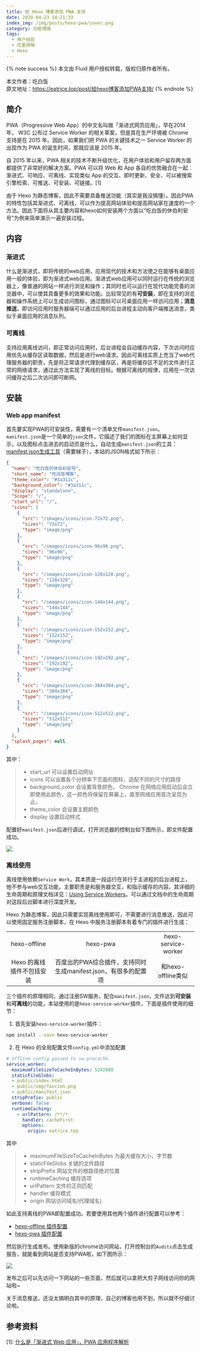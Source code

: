 ```yaml
---
title: 给 Hexo 博客添加 PWA 支持
date: 2020-04-23 14:21:33
index_img: /img/posts/hexo-pwa/cover.png
category: 功能增强
tags:
  - 用户经验
  - 花里胡哨
  - Hexo
---
```


{% note success %}
本文由 Fluid 用户授权转载，版权归原作者所有。

本文作者：吃白饭  
原文地址：https://eatrice.top/post/给hexo博客添加PWA支持/
{% endnote %}

## 简介

PWA（Progressive Web App）的中文名叫做「渐进式网页应用」，早在2014年， W3C 公布过 Service Worker 的相关草案，但是其在生产环境被 Chrome 支持是在 2015 年。因此，如果我们把 PWA 的关键技术之一 Service Worker 的出现作为 PWA 的诞生时间，那就应该是 2015 年。

自 2015 年以来，PWA 相关的技术不断升级优化，在用户体验和用户留存两方面都提供了非常好的解决方案。PWA 可以将 Web 和 App 各自的优势融合在一起：渐进式、可响应、可离线、实现类似 App 的交互、即时更新、安全、可以被搜索引擎检索、可推送、可安装、可链接。[1]

<!-- more -->

由于 Hexo 为静态博客，因此不需要具备推送功能（其实是我没搞懂）。因此PWA的特性包括其渐进式、可离线，可以作为提高网站体验和提高网站家在速度的一个方法。因此下面将从其主要内容和hexo如何安装两个方面以“吃白饭的休伯利安号”为例来简单演示一遍安装过程。

## 内容

### 渐进式

什么是渐进式，即将传统的web应用，应用现代的技术和方法使之在能够有桌面应用一般的体验，即为渐进式web应用。渐进式web应用可以同时运行在传统的浏览器上，像普通的网站一样进行浏览和操作；其同时也可以运行在现代功能完善的浏览器中，可以使其具备更多的效果和功能。比较常见的有**可安装**，即在支持的浏览器和操作系统上可以生成访问图标，通过图标可以可桌面应用一样访问应用；**消息推送**，即访问应用时服务器端可以通过应用的后台进程主动向客户端推送消息，类似于桌面应用的消息队列。

### 可离线

支持应用离线访问，即正常访问应用时，后台进程会自动缓存内容，下次访问时应用优先从缓存区读取数据，然后是进行web请求。因此可离线实质上充当了web代理服务器的职责，先是将正常请求代理到缓存区，再是将缓存区不足的文件进行正常的网络请求，通过此方法实现了离线的目标。根据可离线的规律，应用在一次访问缓存之后二次访问即可断网。

## 安装

### Web app manifest

首先要实现PWA的可安装性，需要有一个清单文件`manifest.json`。`manifest.json`是一个简单的`json`文件，它描述了我们的图标在主屏幕上如何显示，以及图标点击进去的启动页是什么，自动生成`manifest.json`的工具：[manifest.json生成工具](https://app-manifest.firebaseapp.com/)（需要梯子），本站的JSON格式如下所示：

``` json
{
  "name": "吃白饭的休伯利安号",
  "short_name": "吃白饭博客",
  "theme_color": "#3a311c",
  "background_color": "#3a311c",
  "display": "standalone",
  "Scope": "/",
  "start_url": "/",
  "icons": [
    {
      "src": "/images/icons/icon-72x72.png",
      "sizes": "72x72",
      "type": "image/png"
    },
    {
      "src": "/images/icons/icon-96x96.png",
      "sizes": "96x96",
      "type": "image/png"
    },
    {
      "src": "/images/icons/icon-128x128.png",
      "sizes": "128x128",
      "type": "image/png"
    },
    {
      "src": "/images/icons/icon-144x144.png",
      "sizes": "144x144",
      "type": "image/png"
    },
    {
      "src": "/images/icons/icon-152x152.png",
      "sizes": "152x152",
      "type": "image/png"
    },
    {
      "src": "/images/icons/icon-192x192.png",
      "sizes": "192x192",
      "type": "image/png"
    },
    {
      "src": "/images/icons/icon-384x384.png",
      "sizes": "384x384",
      "type": "image/png"
    },
    {
      "src": "/images/icons/icon-512x512.png",
      "sizes": "512x512",
      "type": "image/png"
    }
  ],
  "splash_pages": null
}

```

其中：

> - start_url 可以设置启动网址
> - icons 可以设置各个分辨率下页面的图标，适配不同的尺寸的路径
> - background_color 会设置背景颜色， Chrome 在网络应用启动后会立即使用此颜色，这一颜色将保留在屏幕上，直至网络应用首次呈现为止。
> - theme_color 会设置主题颜色
> - display 设置启动样式

配置好`manifest.json`后进行调试，打开浏览器的控制台如下图所示，即文件配置成功。

![](/img/posts/hexo-pwa/1.png)

### 离线使用

离线使用依赖`Service Work`，其本质是一段运行在并行于主进程的后台进程上，他不参与web交互功能，主要职责是和服务器交互，和指示缓存的内容。其详细的生命周期和原理文档详见：[Using Service Workers](https://developer.mozilla.org/en-US/docs/Web/API/Service_Worker_API/Using_Service_Workers)。可以通过文档中的生命周期对这段后台脚本进行深度开发。

Hexo 为静态博客，因此只需要实现离线使用即可，不需要进行消息推送，因此可以使用固定服务注册脚本，在 Hexo 中服务注册脚本有着专门的插件进行生成：

|  | | |
| :---: | :---: | :---: |
| hexo-offline | hexo-pwa | hexo-service-worker |
| Hexo 的离线插件不包括安装 | 百度出的PWA综合插件，支持同时生成manifest.json，有很多的配置项 | 和hexo-offline类似 |

三个插件的原理相同，通过注册SW服务，配合`manifest.json`，文件达到**可安装**和**可离线**的功能，本站使用的是`hexo-service-worker`插件，下面是插件使用的细节：

1. 首先安装`hexo-service-worker`插件：

``` bash
npm install --save hexo-service-worker
```

2. 在 Hexo 的全局配置文件`config.yml`中添加配置

``` yaml
# offline config passed to sw-precache.
service_worker:
  maximumFileSizeToCacheInBytes: 5242880
  staticFileGlobs:
  - public/index.html
  - public/img/favcion.png
  - public/manifest.json
  stripPrefix: public
  verbose: false
  runtimeCaching:
    - urlPattern: /**/*
      handler: cacheFirst
      options:
        origin: eatrice.top
```

其中

> - maximumFileSizeToCacheInBytes 为最大缓存大小，字节数
> - staticFileGlobs 关键的文件路径
> - stripPrefix 网站文件的根路径绝对位置
> - runtimeCaching 缓存选项
> - urlPattern 文件的正则匹配
> - handler 缓存模式
> - origin 网站访问域名(代理域名)

如此支持离线的PWA即配置成功。若要使用其他两个插件进行配置可以参考：

- [hexo-offline 插件配置](https://blog.naaln.com/2017/09/hexo-with-pwa/)
- [hexo-pwa 插件配置](http://wsyks.github.io/2018/12/17/hexo%E5%8D%9A%E5%AE%A2%E9%85%8D%E7%BD%AEPWA/#%E5%AE%89%E8%A3%85hexo-pwa)

然后执行生成发布。使用新版的chrome访问网站，打开控制台的`Audits`点击生成报告，就能看到网站是否支持PWA啦，如下图所示：

![](/img/posts/hexo-pwa/2.png)

发布之后可以先访问一下网站的一些页面，然后就可以拿把大剪子网线访问你的网站啦~

关于消息推送，还没太搞明白其中的原理，自己的博客也用不到，所以就不仔细讨论啦。

## 参考资料

[1]: [什么是「渐进式 Web 应用」，PWA 应用程序解析](https://www.sysgeek.cn/progressive-web-apps/)
